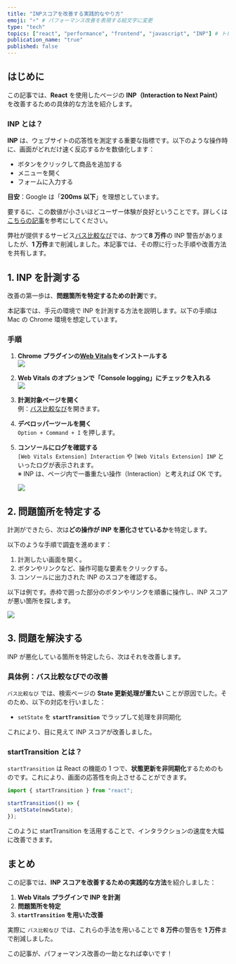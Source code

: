 ```yaml
---
title: "INPスコアを改善する実践的なやり方"
emoji: "⚡" # パフォーマンス改善を表現する絵文字に変更
type: "tech"
topics: ["react", "performance", "frontend", "javascript", "INP"] # トピックを追加
publication_name: "true"
published: false
---
```


## はじめに

この記事では、**React** を使用したページの **INP（Interaction to Next Paint）** を改善するための具体的な方法を紹介します。

### INP とは？

**INP** は、ウェブサイトの応答性を測定する重要な指標です。以下のような操作時に、画面がどれだけ速く反応するかを数値化します：

- ボタンをクリックして商品を追加する
- メニューを開く
- フォームに入力する

**目安**：Google は「**200ms 以下**」を理想としています。

要するに、この数値が小さいほどユーザー体験が良好ということです。詳しくは[こちらの記事](https://zenn.dev/lclco/articles/13b051353bd7e3)を参考にしてください。

弊社が提供するサービス[バス比較なび](https://www.bushikaku.net/)では、かつて**8 万件**の INP 警告がありましたが、**1 万件**まで削減しました。本記事では、その際に行った手順や改善方法を共有します。

## 1. INP を計測する

改善の第一歩は、**問題箇所を特定するための計測**です。

本記事では、手元の環境で INP を計測する方法を説明します。以下の手順は Mac の Chrome 環境を想定しています。

### 手順

1. **Chrome プラグインの[Web Vitals](https://chromewebstore.google.com/detail/web-vitals/ahfhijdlegdabablpippeagghigmibma?hl=ja&pli=1)をインストールする**  
   ![](../images/83e758d5993ea4/image.png)

2. **Web Vitals のオプションで「Console logging」にチェックを入れる**  
   ![](../images/83e758d5993ea4/image2.png)

3. **計測対象ページを開く**  
   例：[バス比較なび](https://www.bushikaku.net/search/tokyo_osaka/)を開きます。

4. **デベロッパーツールを開く**  
   `Option + Command + I` を押します。

5. **コンソールにログを確認する**  
   `[Web Vitals Extension] Interaction` や `[Web Vitals Extension] INP` といったログが表示されます。  
   ※ INP は、ページ内で一番重たい操作（Interaction）と考えれば OK です。

   ![](../images/83e758d5993ea4/image3.png)

## 2. 問題箇所を特定する

計測ができたら、次は**どの操作が INP を悪化させているか**を特定します。

以下のような手順で調査を進めます：

1. 計測したい画面を開く。
2. ボタンやリンクなど、操作可能な要素をクリックする。
3. コンソールに出力された INP のスコアを確認する。

以下は例です。赤枠で囲った部分のボタンやリンクを順番に操作し、INP スコアが悪い箇所を探します。

![](../images/83e758d5993ea4/image4.png)

## 3. 問題を解決する

INP が悪化している箇所を特定したら、次はそれを改善します。

### 具体例：バス比較なびでの改善

`バス比較なび` では、検索ページの **State 更新処理が重たい** ことが原因でした。そのため、以下の対応を行いました：

- `setState` を **`startTransition`** でラップして処理を非同期化

これにより、目に見えて INP スコアが改善しました。

### startTransition とは？

`startTransition` は React の機能の 1 つで、**状態更新を非同期化**するためのものです。これにより、画面の応答性を向上させることができます。

```javascript
import { startTransition } from "react";

startTransition(() => {
  setState(newState);
});
```

このように startTransition を活用することで、インタラクションの速度を大幅に改善できます。

## まとめ

この記事では、**INP スコアを改善するための実践的な方法**を紹介しました：

1. **Web Vitals プラグインで INP を計測**
2. **問題箇所を特定**
3. **`startTransition` を用いた改善**

実際に `バス比較なび` では、これらの手法を用いることで **8 万件**の警告を **1 万件**まで削減しました。

この記事が、パフォーマンス改善の一助となれば幸いです！
